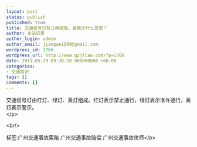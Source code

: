 ```yaml
---
layout: post
status: publish
published: true
title: 交通信号灯有几种颜色，各表示什么意思？
author: 本站记者
author_login: admin
author_email: jiangwei909@gmail.com
wordpress_id: 1766
wordpress_url: http://www.gzjtlaw.com/?p=1766
date: 2011-05-29 09:30:28.000000000 +08:00
categories:
- 交通常识
tags: []
comments: []
---
```

<p>交通信号灯由红灯、绿灯、黄灯组成。红灯表示禁止通行，绿灯表示准许通行，黄灯表示警示。 <br><&#47;p><br&#47;><p>标签:广州交通事故索赔 广州交通事故赔偿 广州交通事故律师<&#47;p>
